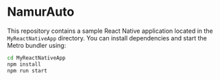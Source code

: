 # NamurAuto

This repository contains a sample React Native application located in the `MyReactNativeApp` directory. You can install dependencies and start the Metro bundler using:

```bash
cd MyReactNativeApp
npm install
npm run start
```
